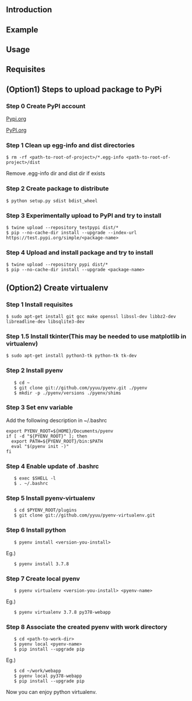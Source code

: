 # <project-name>

## Introduction

## Example

## Usage

## Requisites

## (Option1) Steps to upload package to PyPi
### Step 0 Create PyPI account
[Pypi.org](https://pypi.org/)

[PyPI.org](https://pypi.org/)

### Step 1 Clean up egg-info and dist directories
```
$ rm -rf <path-to-root-of-project>/*.egg-info <path-to-root-of-project>/dist
```
Remove <package-name>.egg-info dir and dist dir if exists

### Step 2 Create package to distribute
```
$ python setup.py sdist bdist_wheel
```

### Step 3 Experimentally upload to PyPI and try to install
```
$ twine upload --repository testpypi dist/*
$ pip --no-cache-dir install --upgrade --index-url https://test.pypi.org/simple/<package-name>
```

### Step 4 Upload and install package and try to install
```
$ twine upload --repository pypi dist/*
$ pip --no-cache-dir install --upgrade <package-name>
```

## (Option2) Create virtualenv
### Step 1 Install requisites
```
$ sudo apt-get install git gcc make openssl libssl-dev libbz2-dev libreadline-dev libsqlite3-dev
```

### Step 1.5 Install tkinter(This may be needed to use matplotlib in virtualenv)
```
$ sudo apt-get install python3-tk python-tk tk-dev
```

### Step 2 Install pyenv
```
   $ cd ~
   $ git clone git://github.com/yyuu/pyenv.git ./pyenv
   $ mkdir -p ./pyenv/versions ./pyenv/shims
```

### Step 3 Set env variable
Add the following description in ~/.bashrc
```
export PYENV_ROOT=${HOME}/Documents/pyenv
if [ -d "${PYENV_ROOT}" ]; then
  export PATH=${PYENV_ROOT}/bin:$PATH
  eval "$(pyenv init -)"
fi
```

### Step 4 Enable update of .bashrc
```
   $ exec $SHELL -l
   $ . ~/.bashrc
```

### Step 5 Install pyenv-virtualenv
```
   $ cd $PYENV_ROOT/plugins
   $ git clone git://github.com/yyuu/pyenv-virtualenv.git
```

### Step 6 Install python
```
   $ pyenv install <version-you-install>
```
Eg.)
```
   $ pyenv install 3.7.8
```

### Step 7 Create local pyenv
```
   $ pyenv virtualenv <version-you-install> <pyenv-name>
```
Eg.)
```
   $ pyenv virtualenv 3.7.8 py378-webapp
```

### Step 8 Associate the created pyenv with work directory
```
   $ cd <path-to-work-dir>
   $ pyenv local <pyenv-name>
   $ pip install --upgrade pip
```
Eg.)
```
   $ cd ~/work/webapp
   $ pyenv local py378-webapp
   $ pip install --upgrade pip
```

Now you can enjoy python virtualenv.

